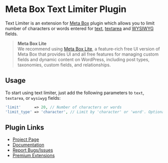 # Meta Box Text Limiter Plugin

Text Limiter is an extension for [Meta Box](https://metabox.io) plugin which allows you to limit number of characters or words entered for [text](https://docs.metabox.io/fields/text/), [textarea](https://docs.metabox.io/fields/textarea/) and [WYSIWYG](https://docs.metabox.io/fields/wysiwyg/) fields.

> **Meta Box Lite**<br>
> We recommend using [Meta Box Lite](https://metabox.io/lite/), a feature-rich free UI version of Meta Box that provides UI and all free features for managing custom fields and dynamic content on WordPress, including post types, taxonomies, custom fields, and relationships.

## Usage

To start using text limiter, just add the following parameters to `text`, `textarea`, or `wysiwyg` fields:

```php
'limit'      => 20, // Number of characters or words
'limit_type' => 'character', // Limit by 'character' or 'word'. Optional. Default is 'character'
```

## Plugin Links

- [Project Page](https://metabox.io/plugins/meta-box-text-limiter/)
- [Documentation](https://metabox.io/docs/)
- [Report Bugs/Issues](https://github.com/rilwis/text-limiter/issues)
- [Premium Extensions](https://metabox.io)
